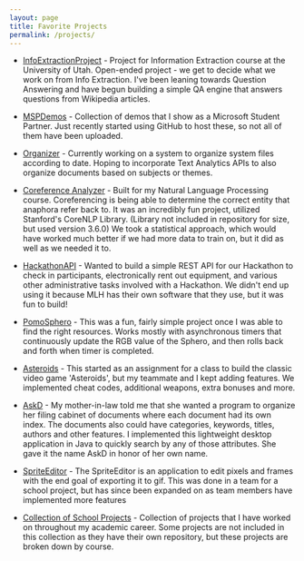 ```yaml
---
layout: page
title: Favorite Projects
permalink: /projects/
---
```

- [InfoExtractionProject](https://github.com/tbarlow12/InfoExtractionProject) -
  Project for Information Extraction course at the University of Utah. Open-ended project - we get to decide what we work on from Info Extraction. I've been leaning towards Question Answering and have begun building a simple QA engine that answers questions from Wikipedia articles.

- [MSPDemos](https://github.com/tbarlow12/MSPDemos) -
  Collection of demos that I show as a Microsoft Student Partner. Just recently started using GitHub to host these, so not all of them have been uploaded.

- [Organizer](https://github.com/tbarlow12/Side-Projects/tree/master/Organizer) -
  Currently working on a system to organize system files according to date. Hoping to incorporate Text Analytics APIs to also organize documents based on subjects or themes.

- [Coreference Analyzer](https://github.com/tbarlow12/CoreferenceAnalyzer) -
  Built for my Natural Language Processing course. Coreferencing is being able to determine the correct entity that anaphora refer back to. It was an incredibly fun project, utilized Stanford's CoreNLP Library. (Library not included in repository for size, but used version 3.6.0) We took a statistical approach, which would have worked much better if we had more data to train on, but it did as well as we needed it to.

- [HackathonAPI](https://github.com/tbarlow12/HackTheUApi) -
  Wanted to build a simple REST API for our Hackathon to check in participants, electronically rent out equipment, and various other administrative tasks involved with a Hackathon. We didn't end up using it because MLH has their own software that they use, but it was fun to build!

- [PomoSphero](https://github.com/tbarlow12/Side-Projects/tree/master/SpheroProject) -
  This was a fun, fairly simple project once I was able to find the right resources. Works mostly with asynchronous timers that continuously update the RGB value of the Sphero, and then rolls back and forth when timer is completed.

- [Asteroids](https://github.com/tbarlow12/School-Projects/tree/master/Object-Oriented-Programming/Asteroids) -
  This started as an assignment for a class to build the classic video game 'Asteroids', but my teammate and I kept adding features. We implemented cheat codes, additional weapons, extra bonuses and more.

- [AskD](https://github.com/tbarlow12/Side-Projects/tree/master/AskD) -
  My mother-in-law told me that she wanted a program to organize her filing cabinet of documents where each document had its own index. The documents also could have categories, keywords, titles, authors and other features. I implemented this lightweight desktop application in Java to quickly search by any of those attributes. She gave it the name AskD in honor of her own name.

- [SpriteEditor](https://github.com/University-of-Utah-CS3505/u0680482/tree/neverland-dev/A6-SpriteEditor) -
  The SpriteEditor is an application to edit pixels and frames with the end goal of exporting it to gif. This was done in a team for a school project, but has since been expanded on as team members have implemented more features

- [Collection of School Projects](https://github.com/tbarlow12/School-Projects) -
  Collection of projects that I have worked on throughout my academic career. Some projects are not included in this collection as they have their own repository, but these projects are broken down by course.

